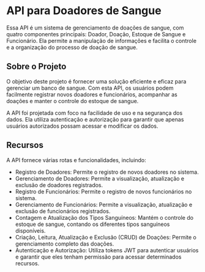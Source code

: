 
# API para Doadores de Sangue

Essa API é um sistema de gerenciamento de doações de sangue, com quatro componentes principais: Doador, Doação, Estoque de Sangue e Funcionário. Ela permite a manipulação de informações e facilita o controle e a organização do processo de doação de sangue.

## Sobre o Projeto

O objetivo deste projeto é fornecer uma solução eficiente e eficaz para gerenciar um banco de sangue. Com esta API, os usuários podem facilmente registrar novos doadores e funcionários, acompanhar as doações e manter o controle do estoque de sangue.

A API foi projetada com foco na facilidade de uso e na segurança dos dados. Ela utiliza autenticação e autorização para garantir que apenas usuários autorizados possam acessar e modificar os dados.

## Recursos

A API fornece várias rotas e funcionalidades, incluindo:

- Registro de Doadores: Permite o registro de novos doadores no sistema.
- Gerenciamento de Doadores: Permite a visualização, atualização e exclusão de doadores registrados.
- Registro de Funcionários: Permite o registro de novos funcionários no sistema.
- Gerenciamento de Funcionários: Permite a visualização, atualização e exclusão de funcionários registrados.
- Contagem e Atualização dos Tipos Sanguíneos: Mantém o controle do estoque de sangue, contando os diferentes tipos sanguíneos disponíveis.
- Criação, Leitura, Atualização e Exclusão (CRUD) de Doações: Permite o gerenciamento completo das doações.
- Autenticação e Autorização: Utiliza tokens JWT para autenticar usuários e garantir que eles tenham permissão para acessar determinados recursos.


